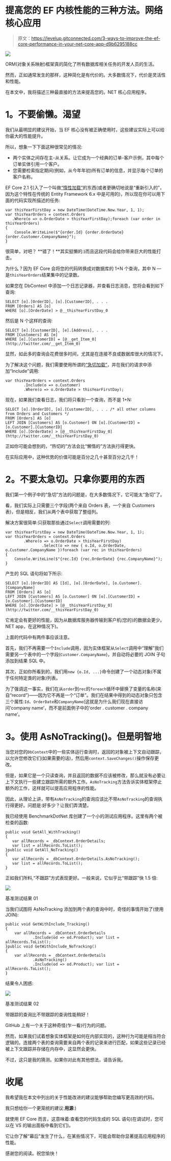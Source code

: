 # 提高您的 EF 内核性能的三种方法。网络核心应用

> 原文：<https://levelup.gitconnected.com/3-ways-to-improve-the-ef-core-performance-in-your-net-core-app-d9b6295188cc>

![](img/4868b08ef1cf7b5142781c4d4fa7903e.png)

ORM(对象关系映射)框架真的简化了所有数据库相关任务的开发人员的生活。

然而，正如通常发生的那样，这种简化是有代价的。大多数情况下，代价是灵活性和性能。

在本文中，我将描述三种最直接的方法来提高您的。NET 核心应用程序。

# **1。不要偷懒。渴望**

我们从最明显的建议开始，当 EF 核心没有被正确使用时，这些建议实际上可以给你最大的性能提升。

所以，想象一下下面这种很常见的情况:

*   两个实体之间存在主-从关系。让它成为一个经典的订单-客户示例，其中每个订单实体引用一个客户。
*   您需要检索指定期间(例如，从今年年初)所有订单的信息，并显示每个订单的客户名称。

EF Core 2.1 引入了一个叫做[“惰性加载”](https://docs.microsoft.com/en-us/ef/core/querying/related-data#lazy-loading)的东西(或者更确切地说是“重新引入的”，因为这个特性在传统的 Entity Framework 6.x 中是可用的)，所以现在你可以用下面的代码实现所描述的任务:

```
var thisYearFirstDay = new DateTime(DateTime.Now.Year, 1, 1);
var thisYearOrders = context.Orders
   .Where(o => o.OrderDate > thisYearFirstDay);foreach (var order in thisYearOrders)
{
    Console.WriteLine($"{order.Id} {order.OrderDate} {order.Customer.CompanyName}");
}
```

很简单，对吧？
**错了！**其实挺懒的:)而且这段代码会给你带来巨大的性能打击。

为什么？因为 EF Core 会将您的代码转换成对数据库的 1+N 个查询，其中 N —是`thisYearOrders`结果集中的记录数。

如果您在 DbContext 中添加一个日志记录器，并查看日志消息，您将会看到如下查询:

```
SELECT [o].[OrderID], [o].[CustomerID], . . .
FROM [Orders] AS [o]
WHERE [o].[OrderDate] > @__thisYearFirstDay_0
```

然后是 N 个这样的查询:

```
SELECT [e].[CustomerID], [e].[Address], . . .
FROM [Customers] AS [e]
WHERE [e].[CustomerID] = [@__get_Item_0](http://twitter.com/__get_Item_0)
```

显然，如此多的查询会花费很多时间，尤其是在连接不良或数据库很大的情况下。

为了解决这个问题，我们需要使用所谓的[“急切加载”](https://docs.microsoft.com/en-us/ef/core/querying/related-data#eager-loading)，并在我们的请求中添加“Include”调用:

```
var thisYearOrders = context.Orders
        .Include(o => o.Customer)
        .Where(o => o.OrderDate > thisYearFirstDay);
```

现在，如果我们查看日志，我们将只看到一个查询，而不是 1+N:

```
SELECT [o].[OrderID], [o].[CustomerID], . . . /* all other columns from Orders and Customers */
FROM [Orders] AS [o]
LEFT JOIN [Customers] AS [o.Customer] ON [o].[CustomerID] = [o.Customer].[CustomerID]
WHERE [o].[OrderDate] > [@__thisYearFirstDay_0](http://twitter.com/__thisYearFirstDay_0)
```

正如你可能会想到的，“热切的”方法会比“懒惰的”方法执行得更快。

在实际应用中，这种优势的价值可能是百分之几十甚至百分之几千！

# **2。不要太急切。只拿你要用的东西**

我们第一个例子中的“急切”方法的问题是，在大多数情况下，它可能太“急切”了。

看，我们实际上只需要三个字段(两个来自 Orders 表，一个来自 Customers 表)，但是相反，我们从两个表中获取了整组列。

解决方案很简单:只获取那些通过`Select`调用需要的列:

```
var thisYearFirstDay = new DateTime(DateTime.Now.Year, 1, 1);
var thisYearOrders = context.Orders
        .Where(o => o.OrderDate > thisYearFirstDay)
                .Select(o => new { o.Id, o.OrderDate, o.Customer.CompanyName })foreach (var rec in thisYearOrders)
{
    Console.WriteLine($"{rec.Id} {rec.OrderDate} {rec.CompanyName}");
}
```

产生的 SQL 语句将如下所示:

```
SELECT [o].[OrderID] AS [Id], [o].[OrderDate], [o.Customer].[CompanyName]
FROM [Orders] AS [o]
LEFT JOIN [Customers] AS [o.Customer] ON [o].[CustomerID] = [o.Customer].[CustomerID]
WHERE [o].[OrderDate] > [@__thisYearFirstDay_0](http://twitter.com/__thisYearFirstDay_0)
```

它肯定会有更好的性能，因为从数据库服务器传输到客户机(您的)的数据会更少。NET app，在这种情况下)。

上面的代码中有两件事应该注意。

首先，我们不再需要一个`Include`调用，因为实体框架从`Select`调用中“理解”我们需要另一个表中的一个字段(`Customer.CompanyName`)，并自动将必要的 JOIN 子句添加到结果 SQL 中。

其次，正如你所看到的，我们用`new {o.Id, ...}`命令创建了一个动态对象(不属于任何特定类的对象)列表。

为了强调这一事实，我们在从`order`到`rec`的`foreach`循环中替换了变量的名称(来自“record”)——因为它不再是一个“订单”。我们在结果中得到的动态对象只包含三个属性:`Id`、`OrderDate`和`CompanyName`(这就是为什么我们现在直接访问‘company name’，而不是前面例子中的‘order . customer . company name’。

# **3。使用 AsNoTracking()。但是明智地**

当您对您的`DbContext`中的一些实体运行查询时，返回的对象被上下文自动跟踪，以允许您修改它们(如果需要的话)，然后用`context.SaveChanges()`操作保存更改。

但是，如果它是一个只读查询，并且返回的数据不应该被修改，那么就没有必要让上下文执行一些建立跟踪所需的额外工作。`AsNoTracking`方法告诉实体框架停止额外的工作，这样就可以提高应用程序的性能。

因此，从理论上讲，带有`AsNoTracking`的查询应该比不带`AsNoTracking`的查询执行得更好。问题是:好多少？让我们弄清楚。

我已经使用 BenchmarkDotNet 库创建了一个小的测试应用程序。这里有两个被检查的函数:

```
public void GetAll_WithTracking()
{
   var allRecords = _dbContext.OrderDetails;
   var list = allRecords.ToList();
}public void GetAll_NoTracking()
{
   var allRecords = _dbContext.OrderDetails.AsNoTracking();
   var list = allRecords.ToList();
}
```

正如我们所料,“不跟踪”方式表现更好。一般来说，它似乎比“带跟踪”快 1.5 倍:

![](img/01ce842c2bc13310fac2b20978d4b4ec.png)

基准测试结果 01

当我们试图将 AsNoTracking 添加到两个表的查询中时，奇怪的事情开始了(使用 JOIN):

```
public void GetWithInclude_Tracking()
{
    var allRecords = _dbContext.OrderDetails
            .Include(od => od.Product); var list = allRecords.ToList();
}public void GetWithInclude_NoTracking()
{
    var allRecords = _dbContext.OrderDetails
            .AsNoTracking()
            .Include(od => od.Product); var list = allRecords.ToList();
}
```

结果令人困惑:

![](img/e89333daec18c8ae5506890cb96ff81a.png)

基准测试结果 02

带跟踪的查询比不带跟踪的查询性能稍好！

GitHub 上有一个关于这种奇怪(乍一看)行为的问题。

然而，如果我们试着想象实体框架是如何在内部实现的，这种行为可能是相当符合逻辑的。连接两个表的查询需要来自两个表的记录来进行匹配，如果这些记录已经被上下文跟踪并存储在内存中，这显然会更快。

不过，这只是我的猜测。如果你对此有其他想法，请告诉我。

# **收尾**

我希望我在本文中列出的关于性能改进的建议能够帮助您编写更高效的代码。

我只想给你一个更笼统的建议:**用源**:)

就使用 EF Core 而言，这意味着:查看您的代码生成的 SQL 语句(在调试时，您可以在 VS 的输出面板中看到它们)。

它让你了解“幕后”发生了什么，在某些情况下，可能会帮助你显著提高应用程序的性能。

感谢您的阅读。祝您愉快！